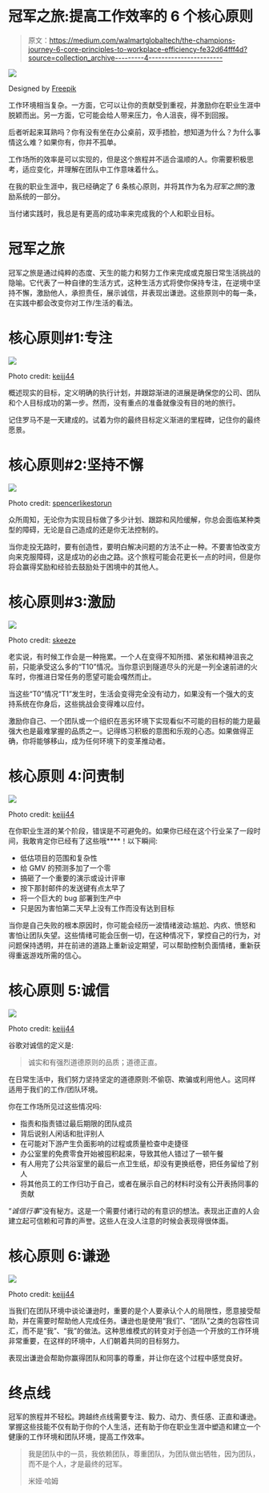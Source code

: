 # 冠军之旅:提高工作效率的 6 个核心原则

> 原文：<https://medium.com/walmartglobaltech/the-champions-journey-6-core-principles-to-workplace-efficiency-fe32d64fff4d?source=collection_archive---------4----------------------->

![](img/c39f3cbfce49c9c4545a2f2f18a68206.png)

Designed by [Freepik](http://www.freepik.com/free-vector/flat-golden-trophies_842192.htm)

工作环境相当复杂。一方面，它可以让你的贡献受到重视，并激励你在职业生涯中脱颖而出。另一方面，它可能会给人带来压力，令人沮丧，得不到回报。

后者听起来耳熟吗？你有没有坐在办公桌前，双手捂脸，想知道为什么？为什么事情这么难？如果你有，你并不孤单。

工作场所的效率是可以实现的，但是这个旅程并不适合温顺的人。你需要积极思考，适应变化，并理解在团队中工作意味着什么。

在我的职业生涯中，我已经确定了 6 条核心原则，并将其作为名为*冠军之旅*的激励系统的一部分。

当付诸实践时，我总是有更高的成功率来完成我的个人和职业目标。

# **冠军之旅**

冠军之旅是通过纯粹的态度、天生的能力和努力工作来完成或克服日常生活挑战的隐喻。它代表了一种自律的生活方式，这种生活方式将使你保持专注，在逆境中坚持不懈，激励他人，承担责任，展示诚信，并表现出谦逊。这些原则中的每一条，在实践中都会改变你对工作/生活的看法。

# **核心原则#1:专注**

![](img/e033a6e501534915b4843e98f76cbf20.png)

Photo credit: [keijj44](https://pixabay.com/en/football-receiver-catch-catching-1582535/)

概述现实的目标，定义明确的执行计划，并跟踪渐进的进展是确保您的公司、团队和个人目标成功的第一步。然而，没有重点的准备就像没有目的地的旅行。

记住罗马不是一天建成的。试着为你的最终目标定义渐进的里程碑，记住你的最终愿景。

# 核心原则#2:坚持不懈

![](img/534d3594c456273910b840b00f1915de.png)

Photo credit: [spencerlikestorun](https://pixabay.com/en/rock-climbing-lead-climbing-403478/)

众所周知，无论你为实现目标做了多少计划、跟踪和风险缓解，你总会面临某种类型的障碍，无论是自己造成的还是你无法控制的。

当你走投无路时，要有创造性，要明白解决问题的方法不止一种。不要害怕改变方向来克服障碍，这是成功的必由之路。这个旅程可能会花更长一点的时间，但是你将会赢得奖励和经验去鼓励处于困境中的其他人。

# **核心原则#3:激励**

![](img/53807c3e707ff9f24dffe22d09b283f3.png)

Photo credit: [skeeze](https://pixabay.com/en/boxer-males-boxing-sport-fitness-652403/)

老实说，有时候工作会是一种拖累。一个人在变得不知所措、紧张和精神沮丧之前，只能承受这么多的“T10”情况。当你意识到隧道尽头的光是一列全速前进的火车时，你推进日常任务的愿望可能会嘎然而止。

当这些“T0”情况“T1”发生时，生活会变得完全没有动力，如果没有一个强大的支持系统在你身后，这些挑战会变得难以应付。

激励你自己、一个团队或一个组织在恶劣环境下实现看似不可能的目标的能力是最强大也是最难掌握的品质之一。记得练习积极的意图和乐观的心态。如果做得正确，你将能够移山，成为任何环境下的变革推动者。

# **核心原则 4:问责制**

![](img/b9f9bda33dbbb2f72f45d413eade01ae.png)

Photo credit: [keijj44](https://pixabay.com/en/softball-girls-game-sport-ball-1507299/)

在你职业生涯的某个阶段，错误是不可避免的。如果你已经在这个行业呆了一段时间，我敢肯定你已经有了这些哦****！以下瞬间:

*   低估项目的范围和复杂性
*   给 GMV 的预测多加了一个零
*   搞砸了一个重要的演示或设计评审
*   按下那封邮件的发送键有点太早了
*   将一个巨大的 bug 部署到生产中
*   只是因为害怕第二天早上没有工作而没有达到目标

当你是自己失败的根本原因时，你可能会经历一波情绪波动:尴尬、内疚、愤怒和害怕让团队失望。这些情绪可能会压倒一切，在这种情况下，掌控自己的行为，对问题保持透明，并在前进的道路上重新设定期望，可以帮助控制负面情绪，重新获得重返游戏所需的信心。

# **核心原则 5:诚信**

![](img/5518955744480e38f94a925491e7cff3.png)

Photo credit: [keijj44](https://pixabay.com/en/umpire-football-american-football-1492493/)

谷歌对诚信的定义是:

> 诚实和有强烈道德原则的品质；道德正直。

在日常生活中，我们努力坚持坚定的道德原则:不偷窃、欺骗或利用他人。这同样适用于我们的工作/团队环境。

你在工作场所见过这些情况吗:

*   指责和指责错过最后期限的团队成员
*   背后说别人闲话和批评别人
*   在可能对下游产生负面影响的过程或质量检查中走捷径
*   办公室里的免费零食开始被囤积起来，导致其他人错过了一顿午餐
*   有人用完了公共浴室里的最后一点卫生纸，却没有更换纸卷，把任务留给了别人
*   将其他员工的工作归功于自己，或者在展示自己的材料时没有公开表扬同事的贡献

“*诚信行事*”没有秘方。这是一个需要付诸行动的有意识的想法。表现出正直的人会建立起可信赖和可靠的声誉。这些人在没人注意的时候会表现得很体面。

# **核心原则 6:谦逊**

![](img/0d861cf3a7c2e82bb8f0b6691c01002c.png)

Photo credit: [keijj44](https://pixabay.com/en/baseball-team-prayer-kneeling-1529412/)

当我们在团队环境中谈论谦逊时，重要的是个人要承认个人的局限性，愿意接受帮助，并在需要时帮助他人完成任务。谦逊也是使用“我们”、“团队”之类的包容性词汇，而不是“我”、“我”的做法。这种思维模式的转变对于创造一个开放的工作环境非常重要，在这样的环境中，人们朝着共同的目标努力。

表现出谦逊会帮助你赢得团队和同事的尊重，并让你在这个过程中感觉良好。

# 终点线

冠军的旅程并不轻松。跨越终点线需要专注、毅力、动力、责任感、正直和谦逊。掌握这些技能不仅有助于你的个人生活，还有助于你在职业生涯中塑造和建立一个健康的工作环境和团队环境，提高工作效率。

> 我是团队中的一员，我依赖团队，尊重团队，为团队做出牺牲，因为团队，而不是个人，才是最终的冠军。
> 
> 米娅·哈姆